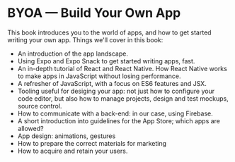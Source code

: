 # BYOA — Build Your Own App

This book introduces you to the world of apps, and how to get started writing your own app. Things we'll cover in this book:

* An introduction of the app landscape.
* Using Expo and Expo Snack to get started writing apps, fast.
* An in-depth tutorial of React and React Native. How React Native works to make apps in JavaScript without losing performance.
* A refresher of JavaScript, with a focus on ES6 features and JSX.
* Tooling useful for desiging your app: not just how to configure your code editor, but also how to manage projects, design and test mockups, source control.
* How to communicate with a back-end: in our case, using Firebase.
* A short introduction into guidelines for the App Store; which apps are allowed?
* App design: animations, gestures
* How to prepare the correct materials for marketing
* How to acquire and retain your users.
